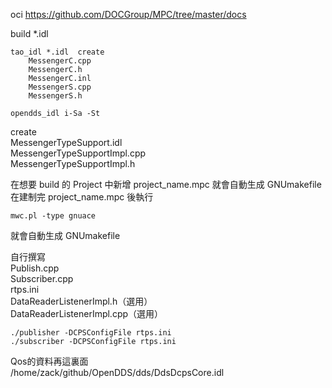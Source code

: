 oci   https://github.com/DOCGroup/MPC/tree/master/docs <br>

build *.idl

```shlel
tao_idl *.idl  create  
	MessengerC.cpp
	MessengerC.h
	MessengerC.inl
	MessengerS.cpp
	MessengerS.h
```

```shell
opendds_idl i-Sa -St 
```

create <br>
	MessengerTypeSupport.idl<br>
	MessengerTypeSupportImpl.cpp<br>
	MessengerTypeSupportImpl.h<br>

在想要 build 的 Project 中新增 project_name.mpc 就會自動生成  GNUmakefile
在建制完 project_name.mpc 後執行
```shell
mwc.pl -type gnuace
```
就會自動生成  GNUmakefile

自行撰寫  
	Publish.cpp  
	Subscriber.cpp  
	rtps.ini  
	DataReaderListenerImpl.h（選用）  
	DataReaderListenerImpl.cpp（選用）  
```shell
./publisher -DCPSConfigFile rtps.ini
./subscriber -DCPSConfigFile rtps.ini
```

Qos的資料再這裏面  
/home/zack/github/OpenDDS/dds/DdsDcpsCore.idl





